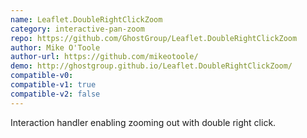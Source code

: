 ```yaml
---
name: Leaflet.DoubleRightClickZoom
category: interactive-pan-zoom
repo: https://github.com/GhostGroup/Leaflet.DoubleRightClickZoom
author: Mike O'Toole
author-url: https://github.com/mikeotoole/
demo: http://ghostgroup.github.io/Leaflet.DoubleRightClickZoom/
compatible-v0:
compatible-v1: true
compatible-v2: false
---
```


Interaction handler enabling zooming out with double right click.
